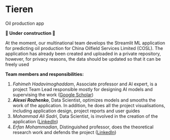 # Tieren
Oil production app

**👷 Under construction 👷**

At the moment, our multinational team develops the Streamlit ML application for predicting oil production for China Oilfield Services Limited (COSL). The application has already been created and uploaded in a private repository, however, for privacy reasons, the data should be updated so that it can be freely used

**Team members and responsibilities:**
1. *Fahimeh Hadavimoghaddam*, Associate professor and AI expert, is a project Team Lead responsible mostly for designing AI models and supervising the work ([Google Scholar](https://scholar.google.com/citations?user=kZSXOkcAAAAJ&hl=en))
2. ***Alexei Rozhenko***, Data Scientist, optimizes models and smooths the work of the application. In addition, he does all the project visualisations, including application design, project reports and user guides 
3. *Mohammad Ali Sadri*, Data Scientist, is involved in the creation of the application ([LinkedIn](https://ir.linkedin.com/in/mohammad-ali-sadri-77586b80))
4. *Erfan Mohammadian*, Distinguished professor, does the theoretical research work and defends the project ([LinkedIn](https://cn.linkedin.com/in/erfan-mohammadian-1b587267))
